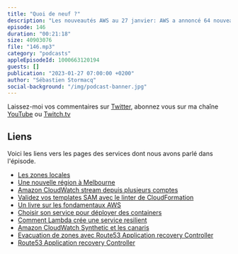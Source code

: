 ```yaml
---
title: "Quoi de neuf ?"
description: "Les nouveautés AWS au 27 janvier: AWS a annoncé 64 nouveautés depuis le 13 janvier. J'en ai épinglé 4 qui pourraient être intéressantes pour les builders que vous êtes. On parle d'une nouvelle région et de nouvelles local zones. J'ai aussi trouvé un livre sur les fondamentaux d'AWS, une nouvelle page de doc pour vous aider à choisir une solution pour déployer vos conteneurs et un blog post qui explique comment AWS Lambda teste sa résilience et comment vous pouvez en faire de même."
episode: 146
duration: "00:21:18"
size: 40903076
file: "146.mp3"
category: "podcasts"
appleEpisodeId: 1000663120194
guests: []
publication: "2023-01-27 07:00:00 +0200"
author: "Sébastien Stormacq"
social-background: "/img/podcast-banner.jpg"
---
```


Laissez-moi vos commentaires sur [Twitter](https://twitter.com/sebsto), abonnez vous sur ma chaîne [YouTube](https://www.youtube.com/sebsto) ou [Twitch.tv](https://www.twitch.tv/sebAWS)

## Liens

Voici les liens vers les pages des services dont nous avons parlé dans l'épisode.

- [Les zones locales](https://aws.amazon.com/about-aws/global-infrastructure/localzones/locations/?nc=sn&loc=3)
- [Une nouvelle région à Melbourne](https://aws.amazon.com/blogs/aws/now-open-aws-asia-pacific-melbourne-region-in-australia/)
- [Amazon CloudWatch stream depuis plusieurs comptes](https://aws.amazon.com/blogs/aws/now-open-aws-asia-pacific-melbourne-region-in-australia/)
- [Validez vos templates SAM avec le linter de CloudFormation](https://aws.amazon.com/about-aws/whats-new/2023/01/validate-aws-serverless-application-model-templates-cloudformation-linter/)
- [Un livre sur les fondamentaux AWS](https://awsfundamentals.com/)
- [Choisir son service pour déployer des containers](https://docs.aws.amazon.com/prescriptive-guidance/latest/build-first-containers/choose-container-service.html)
- [Comment Lambda crée une service resilient](https://aws.amazon.com/blogs/compute/aws-lambda-resilience-under-the-hood/)
- [Amazon CloudWatch Synthetic et les canaris](https://docs.aws.amazon.com/AmazonCloudWatch/latest/monitoring/CloudWatch_Synthetics_Canaries.html)
- [Evacuation de zones avec Route53 Application recovery Controller](https://docs.aws.amazon.com/r53recovery/latest/dg/arc-zonal-shift.html)
- [Route53 Application recovery Controller](https://aws.amazon.com/blogs/aws/amazon-route-53-application-recovery-controller/)
